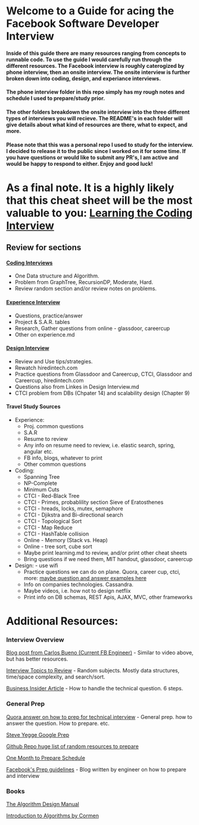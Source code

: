 # Welcome to a Guide for acing the Facebook Software Developer Interview
#### Inside of this guide there are many resources ranging from concepts to runnable code. To use the guide I would carefully run through the different resources. The Facebook interview is roughly caterogized by phone interview, then an onsite interview. The onsite interview is further broken down into coding, design, and experiance interviews.

#### The phone interview folder in this repo simply has my rough notes and schedule I used to prepare/study prior.

#### The other folders breakdown the onsite interview into the three different types of interviews you will recieve. The README's in each folder will give details about what kind of resources are there, what to expect, and more.

#### Please note that this was a personal repo I used to study for the interview. I decided to release it to the public since I worked on it for some time. If you have questions or would like to submit any PR's, I am active and would be happy to respond to either. Enjoy and good luck! 


# As a final note. It is a highly likely that this cheat sheet will be the most valuable to you: [Learning the Coding Interview](https://github.com/JumpingRock/facebook-interview-prep/blob/master/Coding-Interview/Learning.md)

## Review for sections
#### [Coding Interviews](https://github.com/JumpingRock/Interviews/tree/master/Coding-Interview) 
- One Data structure and Algorithm. 
- Problem from GraphTree, RecursionDP, Moderate, Hard.
- Review random section and/or review notes on problems.

#### [Experience Interview](https://github.com/JumpingRock/Interviews/tree/master/Experience-Interview)
- Questions, practice/answer
- Project & S.A.R. tables
- Research, Gather questions from online - glassdoor, careercup
- Other on experience.md

#### [Design Interview](https://github.com/JumpingRock/Interviews/tree/master/Design-Interview) 
- Review and Use tips/strategies.
- Rewatch hiredintech.com 
- Practice questions from Glassdoor and Careercup, CTCI, Glassdoor and Careercup, hiredintech.com 
- Questions also from Linkes in Design Interview.md
- CTCI problem from DBs (Chpater 14) and scalability design (Chapter 9)


#### Travel Study Sources
- Experience: 
  - Proj. common questions 
  - S.A.R
  - Resume to review
  - Any info on resume need to review, i.e. elastic search, spring, angular etc.
  - FB info, blogs, whatever to print
  - Other common questions
- Coding:
  - Spanning Tree
  - NP-Complete
  - Minimum Cuts
  - CTCI - Red-Black Tree
  - CTCI - Primes, probablility section Sieve of Eratosthenes
  - CTCI - hreads, locks, mutex, semaphore
  - CTCI - Djikstra and Bi-directional search
  - CTCI - Topological Sort
  - CTCI - Map Reduce
  - CTCI - HashTable collision
  - Online - Memory (Stack vs. Heap)
  - Online - tree sort, cube sort
  - Maybe print learning.md to review, and/or print other cheat sheets
  - Bring questions if we need them, MIT handout, glassdoor, careercup
- Design: - use wifi 
  - Practice questions we can do on plane. Quora, career cup, ctci, more: [maybe question and answer examples here](https://www.educative.io/collection/5668639101419520/5649050225344512)
  - Info on companies technologies. Cassandra.
  - Maybe videos, i.e. how not to design netflix
  - Print info on DB schemas, REST Apis, AJAX, MVC, other frameworks



# Additional Resources:

### Interview Overview
[Blog post from Carlos Bueno (Current FB Engineer)](https://www.facebook.com/notes/facebook-engineering/get-that-job-at-facebook/10150964382448920) - Similar to video above, but has better resources. 

[Interview Topics to Review](https://urldefense.proofpoint.com/v2/url?u=http-3A__popsnip.com_topic_294_Facebook-2DTechnical-2DInterview&d=CwMFaQ&c=5VD0RTtNlTh3ycd41b3MUw&r=Dc3xxB7MSEWc6Cd4LXmS6w&m=FrO8ovrT4cmyivx3WssrsfCBzy419pbYtrzToimHixE&s=Q4D5Oaq-JdDkOp39ZCgVctOekqs7fytuONaGc47VTas&e=) - Random subjects. Mostly data structures, time/space complexity, and search/sort. 

[Business Insider Article](http://www.businessinsider.com/how-to-prepare-for-facebook-engineering-interview-2016-3) - How to handle the technical question. 6 steps.

### General Prep 
[Quora answer on how to prep for technical interview](https://www.quora.com/How-do-I-prepare-for-a-software-engineering-job-interview) - General prep. how to answer the question. How to prepare. etc.

[Steve Yegge Google Prep](http://steve-yegge.blogspot.com/2008/03/get-that-job-at-google.html)

[Github Repo huge list of random resources to prepare](https://github.com/andreis/interview)

[One Month to Prepare Schedule](https://www.quora.com/Google-Interview-Questions/How-should-I-prepare-for-my-Google-interview-if-I-have-1-month-left)

[Facebook's Prep guidelines](https://www.facebook.com/careers/life/preparing-for-your-software-engineering-interview-at-facebook/) - Blog written by engineer on how to prepare and interview


 
### Books
[The Algorithm Design Manual](https://www.amazon.com/Algorithm-Design-Manual-Steven-Skiena/dp/1848000693)

[Introduction to Algorithms by Cormen](https://www.amazon.com/Introduction-Algorithms-3rd-MIT-Press/dp/0262033844)



